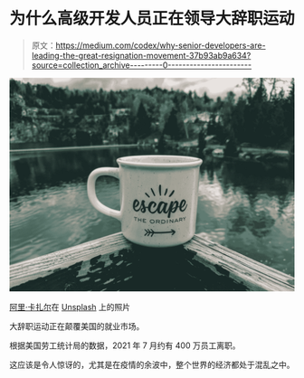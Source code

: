 # 为什么高级开发人员正在领导大辞职运动

> 原文：<https://medium.com/codex/why-senior-developers-are-leading-the-great-resignation-movement-37b93ab9a634?source=collection_archive---------0----------------------->

![](img/806388d29afbba86f7a73c329d196e2f.png)

[阿里·卡扎尔](https://unsplash.com/@lureofadventure?utm_source=medium&utm_medium=referral)在 [Unsplash](https://unsplash.com?utm_source=medium&utm_medium=referral) 上的照片

大辞职运动正在颠覆美国的就业市场。

根据美国劳工统计局的数据，2021 年 7 月约有 400 万员工离职。

这应该是令人惊讶的，尤其是在疫情的余波中，整个世界的经济都处于混乱之中。